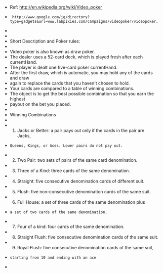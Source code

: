 * Ref: http://en.wikipedia.org/wiki/Video_poker
*      http://www.google.com/ig/directory?type=gadgets&url=www.labpixies.com/campaigns/videopoker/videopoker.xml
*
*
* Short Description and Poker rules:
*
* Video poker is also known as draw poker. 
* The dealer uses a 52-card deck, which is played fresh after each currentHand. 
* The player is dealt one five-card poker currentHand. 
* After the first draw, which is automatic, you may hold any of the cards and draw 
* again to replace the cards that you haven't chosen to hold. 
* Your cards are compared to a table of winning combinations. 
* The object is to get the best possible combination so that you earn the highest 
* payout on the bet you placed. 
*
* Winning Combinations
*  
* 1. Jacks or Better: a pair pays out only if the cards in the pair are Jacks, 
*     Queens, Kings, or Aces. Lower pairs do not pay out. 
* 2. Two Pair: two sets of pairs of the same card denomination. 
* 3. Three of a Kind: three cards of the same denomination. 
* 4. Straight: five consecutive denomination cards of different suit. 
* 5. Flush: five non-consecutive denomination cards of the same suit. 
* 6. Full House: a set of three cards of the same denomination plus 
*     a set of two cards of the same denomination. 
* 7. Four of a kind: four cards of the same denomination. 
* 8. Straight Flush: five consecutive denomination cards of the same suit. 
* 9. Royal Flush: five consecutive denomination cards of the same suit, 
*     starting from 10 and ending with an ace
*
